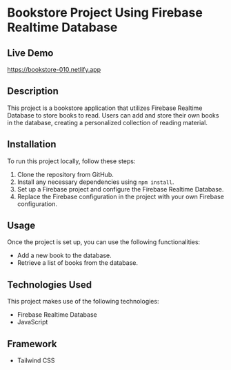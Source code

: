 # Bookstore Project Using Firebase Realtime Database

## Live Demo 
https://bookstore-010.netlify.app

## Description
This project is a bookstore application that utilizes Firebase Realtime Database to store books to read. 
Users can add and store their own books in the database, creating a personalized collection of reading material.

## Installation
To run this project locally, follow these steps:
1. Clone the repository from GitHub.
2. Install any necessary dependencies using `npm install`.
3. Set up a Firebase project and configure the Firebase Realtime Database.
4. Replace the Firebase configuration in the project with your own Firebase configuration.

## Usage
Once the project is set up, you can use the following functionalities:
- Add a new book to the database.
- Retrieve a list of books from the database.

## Technologies Used
This project makes use of the following technologies:
- Firebase Realtime Database
- JavaScript

## Framework
- Tailwind CSS
  
